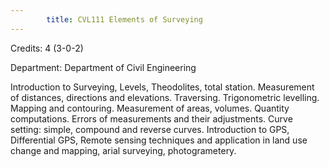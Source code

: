 ```yaml
---
        title: CVL111 Elements of Surveying
---
```

Credits: 4 (3-0-2)

Department: Department of Civil Engineering

Introduction to Surveying, Levels, Theodolites, total station. Measurement of distances, directions and elevations. Traversing. Trigonometric levelling. Mapping and contouring. Measurement of areas, volumes. Quantity computations. Errors of measurements and their adjustments. Curve setting: simple, compound and reverse curves. Introduction to GPS, Differential GPS, Remote sensing techniques and application in land use change and mapping, arial surveying, photogrametery.
